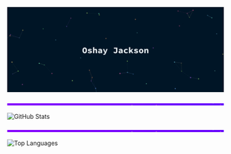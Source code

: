 <link href="https://cdn.jsdelivr.net/npm/bootstrap@5.3.3/dist/css/bootstrap.min.css" rel="stylesheet" integrity="sha384-QWTKZyjpPEjISv5WaRU9OFeRpok6YctnYmDr5pNlyT2bRjXh0JMhjY6hW+ALEwIH" crossorigin="anonymous">


<div class="card">
  <img src="./profile.gif" class="card-img-top" alt="profile-oshay">
  <div class="card-body">
<div>
    <p class="card-text"><img src="./border.gif" width="100%" height="5" autoplay=true></p>
  <img src="https://github-readme-stats.vercel.app/api?username=oshayjackson&hide=issues,contribs&theme=tokyonight&hide_border=true&show_icons=true&rank_icon=github&card_width=" alt="GitHub Stats" width="50%" height="">
    <p class="card-text"><img src="./border.gif" width="100%" height="5" autoplay=true></p>
  <img src="https://github-readme-stats.vercel.app/api/top-langs/?username=oshayjackson&layout=compact&theme=tokyonight&hide_border=true" alt="Top Languages" width="50%" height="">













